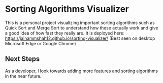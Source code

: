 # Sorting Algorithms Visualizer 
This is a personal project visualizing important sorting algorithms such as Quick Sort and Merge Sort to understand how these actually work and give a good idea of how fast they really are. 
It is deployed here: https://jainammshah12.github.io/sorting-visualizer/ (Best seen on desktop Microsoft Edge or Google Chrome)

## Next Steps
As a developer, I look towards adding more features and sorting algorithms in the near future.

